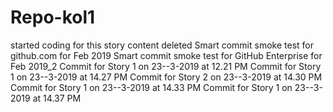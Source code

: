 # Repo-kol1
started coding for this story
content deleted
Smart commit smoke test for github.com for Feb 2019
Smart commit smoke test for GitHub Enterprise for Feb 2019_2
Commit for Story 1 on 23--3-2019 at 12.21 PM
Commit for Story 1 on 23--3-2019 at 14.27 PM
Commit for Story 2 on 23--3-2019 at 14.30 PM
Commit for Story 1 on 23--3-2019 at 14.33 PM
Commit for Story 1 on 23--3-2019 at 14.37 PM
